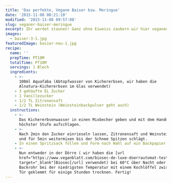 ```yaml
---
title: 'Das perfekte, Vegane Baiser bzw. Meringue'
date: '2015-11-08 08:21:10'
modified: '2015-11-08 09:57:08'
slug: veganer-baiser-meringue
excerpt: Ihr werdet staunen! Ganz ohne Eiweiss zaubern wir hier veganen Baiser.
images:
  - baiser-3-1.jpg
featuredImage: basier-neu-1.jpg
recipe:
  name: ''
  prepTime: PT10M
  totalTime: PT10M
  servings: 1 Blech
  ingredients:
    - >-
      100ml Aquafaba (Abtopfwasser von Kichererbsen, wir haben die
      Alnatura-Kichererbsen im Glas verwendet)
    - 3 gehäufte EL Zucker
    - 1 Vanillezucker
    - 1/2 TL Zitronensaft
    - 1/2 TL Weinstein (Weinsteinbackpulver geht auch)
  instructions:
    - >-
      Das Kichererbsenwasser in einen Mixbecher geben und mit dem Handmixer auf
      höchster Stufe aufschlagen.
    - >-
      Nach 2min den Zucker einrieseln lassen, Zitronensaft und Weinstein zugeben
      und für 5min weitermixen bis der Schnee Spitzen schlägt.
    - In einen Spritzsack füllen und Form nach Wahl auf ein Backpapier spritzen.
    - >-
      Nun entweder in der Dörre ( wir haben die [url
      href="https://www.veganblatt.com/biosec-de-luxe-doerrautomat-test"
      target="_blank"]Biosec[/url] verwendet) bei 60°C über Nacht oder im
      Backrohr bei der niedrigsten Temperatur mit einem Kochlöffel zwischen die
      Tür geklemmt für einige Stunden trocknen. Fertig!
---
```


[<!-- Image removed (no copyright): baiser-3-1-640x424.jpg -->](https://www.veganblatt.com/i/baiser-3-1.jpg)
